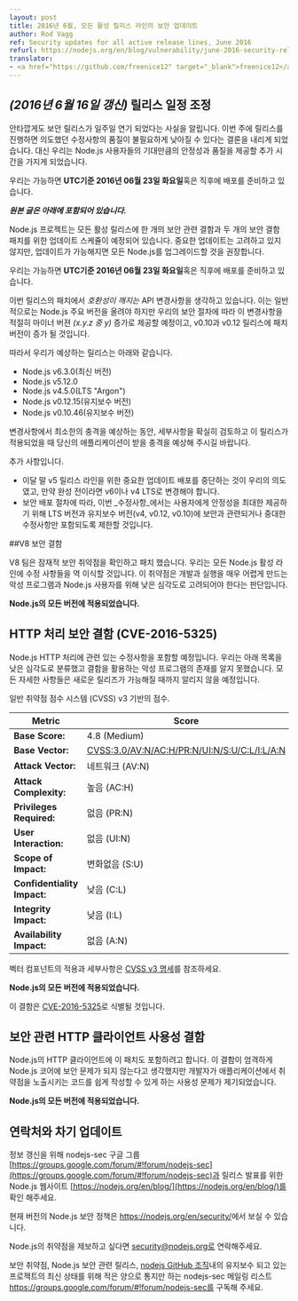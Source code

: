 ```yaml
---
layout: post
title: 2016년 6월, 모든 활성 릴리스 라인의 보안 업데이트
author: Rod Vagg
ref: Security updates for all active release lines, June 2016
refurl: https://nodejs.org/en/blog/vulnerability/june-2016-security-releases/
translator:
- <a href="https://github.com/freenice12" target="_blank">freenice12</a>
---
```


<!--

## _(Update 16-June-2016)_ Adjusted release schedule

Unfortunately we have to announce that we are delaying our security releases by a week. We have concluded that pushing forward with the releases this week would unnecessarily compromise the quality of the fixes we intended to include. Instead, we will be taking the extra time to be sure that we are delivering the stability and quality that Node.js users expect.

We now intend to make releases available on or soon after **Thursday, the 23rd of June, 2016, UTC**.

***Original post is included below***

The Node.js project has scheduled updates for all of its active release lines to patch two security flaws and one security-related usability flaw. We do not consider any of our updates to be critical, however, it is recommended that all production instances of Node.js be upgraded when the releases are made available.

We intend to make releases available on or soon after **Thursday, the 16th of June, 2016, UTC**.

-->

## _(2016년 6월 16일 갱신)_ 릴리스 일정 조정

안타깝게도 보안 릴리스가 일주일 연기 되었다는 사실을 알립니다. 이번 주에 릴리스를 진행하면 의도했던 수정사항의 품질이 불필요하게 낮아질 수 있다는 결론을 내리게 되었습니다. 대신 우리는 Node.js 사용자들의 기대만큼의 안정성과 품질을 제공할 추가 시간을 가지게 되었습니다.

우리는 가능하면 **UTC기준 2016년 06월 23일 화요일**혹은 직후에 배포를 준비하고 있습니다. 

***원본 글은 아래에 포함되어 있습니다.***

Node.js 프로젝트는 모든 활성 릴리스에 한 개의 보안 관련 결함과 두 개의 보안 결함 패치를 위한 업데이트 스케쥴이 예정되어 있습니다. 중요한 업데이트는 고려하고 있지 않지만, 업데이트가 가능해지면 모든 Node.js를 업그레이드할 것을 권장합니다.  

우리는 가능하면 **UTC기준 2016년 06월 23일 화요일**혹은 직후에 배포를 준비하고 있습니다. 

<!--
We consider some of the patches in these releases to be API _breaking_ changes which would normally warrant an increase in the major-version number of Node.js. However, in accordance with our security procedures we will be delivering these changes in minor-version increases _(the y in x.y.z)_ where appropriate, and patch-version increases in v0.10 an v0.12 releases.

Therefore, we expect to be releasing:

* Node.js v6.3.0 (Current)
* Node.js v5.12.0
* Node.js v4.5.0 (LTS "Argon")
* Node.js v0.12.15 (Maintenance)
* Node.js v0.10.46 (Maintenance)
-->

이번 릴리스의 패치에서 _호환성이 깨지는_ API 변경사항을 생각하고 있습니다. 이는 일반적으로는 Node.js 주요 버전을 올려야 하지만 우리의 보안 절차에 따라 이 변경사항을 적절히 마이너 버젼 _(x.y.z 중 y)_ 증가로 제공할 예정이고, v0.10과 v0.12 릴리스에 패치 버전이 증가 될 것입니다.

따라서 우리가 예상하는 릴리스는 아래와 같습니다.
 
* Node.js v6.3.0(최신 버전)
* Node.js v5.12.0
* Node.js v4.5.0(LTS "Argon")
* Node.js v0.12.15(유지보수 버전)
* Node.js v0.10.46(유지보수 버전)

<!--
While we anticipate minimal impact from the breaking changes, please be sure to review the details once they are released and make an assessment regarding the impact on your applications.

Additional notes:
* It is our intention to stop releasing critical updates for the v5 release line at the end of this month, you should migrate to to v6 or v4 LTS if you have not already done so.
* In accordance with our security release procedures, we will be limiting changes included in the LTS and Maintenance lines (v4, v0.12 and v0.10) _for these updates_ to only security-related and critical fixes to provide maximum stability for users.
-->

변경사항에서 최소한의 충격을 예상하는 동안, 세부사항을 확실히 검토하고 이 릴리스가 적용되었을 때 당신의 애플리케이션이 받을 충격을 예상해 주시길 바랍니다.

추가 사항입니다.

* 이달 말 v5 릴리스 라인을 위한 중요한 업데이트 배포를 중단하는 것이 우리의 의도였고, 만약 완성 전이라면 v6이나 v4 LTS로 변경해야 합니다.
* 보안 배포 절차에 따라, 이번 _수정사항_에서는 사용자에게 안정성을 최대한 제공하기 위해 LTS 버전과 유지보수 버전(v4, v0.12, v0.10)에 보안과 관련되거나 중대한 수정사항만 포함되도록 제한할 것입니다.

<!--

## V8 security defect

-->

##V8 보안 결함

<!--

The V8 team has identified and patched a potential security vulnerability. We will be backporting the fix to all active release lines of Node.js. Our current assessment is that this vulnerability should be considered low-severity for Node.js users with an exploit being very difficult to develop and execute.

**All versions of Node.js are affected.**

-->

V8 팀은 잠재적 보안 취약점을 확인하고 패치 했습니다. 우리는 모든 Node.js 활성 라인에 수정 사항들을 역 이식할 것입니다. 이 취약점은 개발과 실행을 매우 어렵게 만드는 악성 프로그램과 Node.js 사용자를 위해 낮은 심각도로 고려되어야 한다는 판단입니다.

**Node.js의 모든 버전에 적용되었습니다.**

<!--

## HTTP processing security defect (CVE-2016-5325)

-->

## HTTP 처리 보안 결함 (CVE-2016-5325)

<!--

We will be including fixes relating to Node.js HTTP processing. We categorise these as low-severity and are not aware of any existing exploits leveraging the defects. Full details are embargoed until new releases are available.

Common Vulnerability Scoring System (CVSS) v3 Base Score:

| Metric                      | Score                      |
|-----------------------------|----------------------------|
| **Base Score:**             | 4.8 (Medium)               |
| **Base Vector:**            | [CVSS:3.0/AV:N/AC:H/PR:N/UI:N/S:U/C:L/I:L/A:N](https://www.first.org/cvss/calculator/3.0#CVSS:3.0/AV:N/AC:H/PR:N/UI:N/S:U/C:L/I:L/A:N)
| **Attack Vector:**          | Network (AV:N)             |
| **Attack Complexity:**      | High (AC:H)                |
| **Privileges Required:**    | None (PR:N)                |
| **User Interaction:**       | None (UI:N)                |
| **Scope of Impact:**        | Unchanged (S:U)            |
| **Confidentiality Impact:** | Low (C:L)                  |
| **Integrity Impact:**       | Low (I:L)                  |
| **Availability Impact:**    | None (A:N)                 |

Refer to the [CVSS v3 Specification](https://www.first.org/cvss/specification-document) for details on the meanings and application of the vector components.

**All versions of Node.js are affected.**

This defect will identified as [CVE-2016-5325](https://cve.mitre.org/cgi-bin/cvename.cgi?name=CVE-2016-5325)
-->

Node.js HTTP 처리에 관련 있는 수정사항을 포함할 예정입니다. 우리는 아래 목록을 낮은 심각도로 분류했고 결함을 활용하는 악성 프로그램의 존재를 알지 못했습니다. 모든 자세한 사항들은 새로운 릴리즈가 가능해질 때까지 알리지 않을 예정입니다.

일반 취약점 점수 시스템 (CVSS) v3 기반의 점수.

| Metric                      | Score                      |
|-----------------------------|----------------------------|
| **Base Score:**             | 4.8 (Medium)               |
| **Base Vector:**            | [CVSS:3.0/AV:N/AC:H/PR:N/UI:N/S:U/C:L/I:L/A:N](https://www.first.org/cvss/calculator/3.0#CVSS:3.0/AV:N/AC:H/PR:N/UI:N/S:U/C:L/I:L/A:N)
| **Attack Vector:**          | 네트워크 (AV:N)             |
| **Attack Complexity:**      | 높음 (AC:H)                |
| **Privileges Required:**    | 없음 (PR:N)                |
| **User Interaction:**       | 없음 (UI:N)                |
| **Scope of Impact:**        | 변화없음 (S:U)            |
| **Confidentiality Impact:** | 낮음 (C:L)                  |
| **Integrity Impact:**       | 낮음 (I:L)                  |
| **Availability Impact:**    | 없음 (A:N)                 |

벡터 컴포넌트의 적용과 세부사항은 [CVSS v3 명세](https://www.first.org/cvss/specification-document)를 참조하세요.

**Node.js의 모든 버전에 적용되었습니다.**

이 결함은 [CVE-2016-5325](https://cve.mitre.org/cgi-bin/cvename.cgi?name=CVE-2016-5325)로 식별될 것입니다.

<!--

## Security-related HTTP client usability flaw

We intend to also include a patch for HTTP client in Node.js. While we do not consider this to be strictly a security concern for Node.js core, it poses a usability concern that may easily enable users to write code that exposes vulnerabilities in their applications.

**All versions of Node.js are affected.**

-->

## 보안 관련 HTTP 클라이언트 사용성 결함

Node.js의 HTTP 클라이언트에 이 패치도 포함하려고 합니다. 이 결함이 엄격하게 Node.js 코어에 보안 문제가 되지 않는다고 생각했지만 개발자가 애플리케이션에서 취약점을 노출시키는 코드를 쉽게 작성할 수 있게 하는 사용성 문제가 제기되었습니다.

**Node.js의 모든 버전에 적용되었습니다.**

<!--

## Contact and future updates

Please monitor the nodejs-sec Google Group for updates: https://groups.google.com/forum/#!forum/nodejs-sec or the Node.js website for release announcements: https://nodejs.org/en/blog/

The current Node.js security policy can be found at <https://nodejs.org/en/security/>.

Please contact security@nodejs.org if you wish to report a vulnerability in Node.js.

Subscribe to the low-volume announcement-only nodejs-sec mailing list at https://groups.google.com/forum/#!forum/nodejs-sec to stay up to date on security vulnerabilities and security-related releases of Node.js and the projects maintained in the [nodejs GitHub organisation](http://github.com/nodejs/).

-->

## 연락처와 차기 업데이트

정보 갱신을 위해 nodejs-sec 구글 그룹[https://groups.google.com/forum/#!forum/nodejs-sec](https://groups.google.com/forum/#!forum/nodejs-sec)과 릴리스 발표를 위한 Node.js 웹사이트 [https://nodejs.org/en/blog/](https://nodejs.org/en/blog/)를 확인 해주세요.

현재 버전의 Node.js 보안 정책은 <https://nodejs.org/en/security/>에서 보실 수 있습니다.

Node.js의 취약점을 제보하고 싶다면 security@nodejs.org로 연락해주세요.

보안 취약점, Node.js 보안 관련 릴리스, [nodejs GitHub 조직](http://github.com/nodejs/)내의 유지보수 되고 있는 프로젝트의 최신 상태를 위해 적은 양으로 통지만 하는 nodejs-sec 메일링 리스트 https://groups.google.com/forum/#!forum/nodejs-sec를 구독해 주세요.